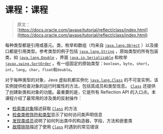 # 课程：课程

> 原文： [https://docs.oracle.com/javase/tutorial/reflect/class/index.html](https://docs.oracle.com/javase/tutorial/reflect/class/index.html)

每种类型都是引用或基元。类，枚举和数组（均来自 [`java.lang.Object`](https://docs.oracle.com/javase/8/docs/api/java/lang/Object.html) ）以及接口都是引用类型。参考类型的例子包括 [`java.lang.String`](https://docs.oracle.com/javase/8/docs/api/java/lang/String.html) ，原始类型的所有包装类，如 [`java.lang.Double`](https://docs.oracle.com/javase/8/docs/api/java/lang/Double.html) ，界面 [`java.io.Serializable`](https://docs.oracle.com/javase/8/docs/api/java/io/Serializable.html) 和枚举 [`javax.swing.SortOrder`](https://docs.oracle.com/javase/8/docs/api/javax/swing/SortOrder.html) 。有一组固定的原始类型：`boolean`，`byte`，`short`，`int`，`long`，`char`，`float`和`double`。

对于每种类型的对象，Java 虚拟机都实例化 [`java.lang.Class`](https://docs.oracle.com/javase/8/docs/api/java/lang/Class.html) 的不可变实例，该实例提供检查对象的运行时属性的方法，包括其成员和类型信息。 [`Class`](https://docs.oracle.com/javase/8/docs/api/java/lang/Class.html) 还提供了创建新类和对象的功能。最重要的是，它是所有 Reflection API 的入口点。本课程介绍了最常用的涉及类的反射操作：

*   [检索类对象](classNew.html)描述获取 [`Class`](https://docs.oracle.com/javase/8/docs/api/java/lang/Class.html) 的方法
*   [检查类修饰符和类型](classModifiers.html)显示了如何访问类声明信息
*   [发现类成员](classMembers.html)说明了如何列出类中的构造器，字段，方法和嵌套类
*   [故障排除](classTrouble.html)描述了使用 [`Class`](https://docs.oracle.com/javase/8/docs/api/java/lang/Class.html) 时遇到的常见错误